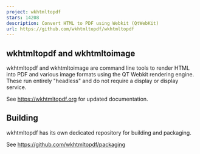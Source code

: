 ```yaml
---
project: wkhtmltopdf
stars: 14208
description: Convert HTML to PDF using Webkit (QtWebKit)
url: https://github.com/wkhtmltopdf/wkhtmltopdf
---
```


wkhtmltopdf and wkhtmltoimage
-----------------------------

wkhtmltopdf and wkhtmltoimage are command line tools to render HTML into PDF and various image formats using the QT Webkit rendering engine. These run entirely "headless" and do not require a display or display service.

See https://wkhtmltopdf.org for updated documentation.

Building
--------

wkhtmltopdf has its own dedicated repository for building and packaging.

See https://github.com/wkhtmltopdf/packaging
